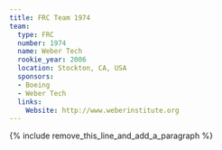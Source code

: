 ```yaml
---
title: FRC Team 1974
team:
  type: FRC
  number: 1974
  name: Weber Tech
  rookie_year: 2006
  location: Stockton, CA, USA
  sponsors:
  - Boeing
  - Weber Tech
  links:
    Website: http://www.weberinstitute.org
---
```


{% include remove_this_line_and_add_a_paragraph %}